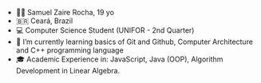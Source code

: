 - 👨‍💻 Samuel Zaire Rocha, 19 yo
- 🇧🇷 Ceará, Brazil
- 💻 Computer Science Student (UNIFOR - 2nd Quarter)
- 🌱 I’m currently learning basics of Git and Github, Computer Architecture and C++ programming language
- 🎓 Academic Experience in: JavaScript, Java (OOP), Algorithm Development in Linear Algebra.

<!---
szaire/szaire is a ✨ special ✨ repository because its `README.md` (this file) appears on your GitHub profile.
You can click the Preview link to take a look at your changes.
--->
